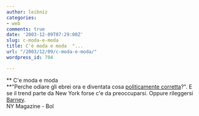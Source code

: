 ```yaml
---
author: leibniz
categories:
- web
comments: true
date: '2003-12-09T07:29:00Z'
slug: c-moda-e-moda
title: C'è moda e moda  "...
url: "/2003/12/09/c-moda-e-moda/"
wordpress_id: 704

---
```

**   C'e moda e moda   
**"Perche odiare gli ebrei ora e diventata cosa  [ politicamente corretta](http://www.newyorkmetro.com/nymetro/news/religion/features/n_9622/)?". E se il trend parte da New York forse c'e da preoccuparsi. Oppure rileggersi  [ Barney](http://www.ita-bol.com/bol/main.jsp?action=bolscheda&ean=978884591570).   
  NY Magazine - Bol
